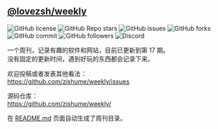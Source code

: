 ## [@lovezsh/weekly](https://github.com/zishume/weekly)

<div class="flex">

![GitHub license](https://img.shields.io/github/license/zishume/weekly) 
![GitHub Repo stars](https://img.shields.io/github/stars/zishume/weekly) 
![GitHub issues](https://img.shields.io/github/issues/zishume/weekly) 
![GitHub forks](https://img.shields.io/github/forks/zishume/weekly) 
![GitHub commit](https://img.shields.io/github/commit-activity/t/zishume/weekly) 
![GitHub followers](https://img.shields.io/github/followers/zishume) 
![Discord](https://img.shields.io/discord/1126519222172925952)

</div>

一个周刊，记录有趣的软件和网站，目前已更新到第 17 期。  
没有固定的更新时间，遇到好玩的东西都会记录下来。

欢迎投稿或者发表其他看法：  
https://github.com/zishume/weekly/issues

源码仓库：  
https://github.com/zishume/weekly/

在 [README.md](https://github.com/zishume/weekly#weekly) 页面自动生成了周刊目录。